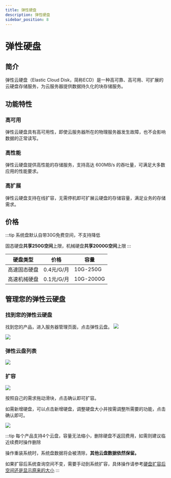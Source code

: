 ```yaml
---
title: 弹性硬盘
description: 弹性硬盘
sidebar_position: 8
---
```



# 弹性硬盘

## 简介

弹性云硬盘（Elastic Cloud Disk，简称ECD）是一种高可靠、高可用、可扩展的云硬盘存储服务，为云服务器提供数据持久化的块存储服务。

## 功能特性

### 高可用

弹性云硬盘具有高可用性，即使云服务器所在的物理服务器发生故障，也不会影响数据的正常读写。

### 高性能

弹性云硬盘提供高性能的存储服务，支持高达 600MB/s 的吞吐量，可满足大多数应用的性能要求。

### 高扩展

弹性云硬盘支持在线扩容，无需停机即可扩展云硬盘的存储容量，满足业务的存储需求。

## 价格
:::tip
系统盘默认自带30G免费空间，不支持降低

固态硬盘**共享250G空间**上限，机械硬盘**共享2000G空间**上限
:::

| 硬盘类型   | 价格       | 容量        |
|--------|----------|-----------|
| 高速固态硬盘 | 0.4元/G/月 | 10G-250G  |
| 高速机械硬盘 | 0.1元/G/月 | 10G-2000G |


## 管理您的弹性云硬盘

### 找到您的弹性云硬盘

找到您的产品，进入服务器管理页面，点击弹性云盘。
![](https://cn-sy1.rains3.com/rainyun-assets/pic/2023/12/20231211150725_4c020bcca55c07770891dca49ada518b.png)


![](https://cn-sy1.rains3.com/rainyun-assets/pic/2024/06/20240605175119_a019654792ab657a98ac686fb9a31b29.png)

### 弹性云盘列表

![](https://cn-sy1.rains3.com/rainyun-assets/pic/2024/06/20240605175235_170c9a529920867008126feb3cc4da56.png)

### 扩容
![](https://cn-sy1.rains3.com/rainyun-assets/pic/2024/06/20240605175436_804ef4c6c2f16b21524dfca7ba26034d.png)

按照自己的需求拖动滑块，点击确认即可扩容。

如需新增硬盘，可以点击新增硬盘，调整硬盘大小并按需调整所需要的功能，点击确认即可。

![](https://cn-sy1.rains3.com/rainyun-assets/pic/2024/06/20240605175534_f36fca7099c2821c822161f574130922.png)


:::tip
每个产品支持4个云盘，容量无法缩小，删除硬盘不返回费用，如需则建议临近续费时操作删除

操作重装系统时，系统盘数据将会被清除，**其他云盘数据依然保留。**

如果扩容后系统查询空间不变，需要手动到系统扩容，具体操作请参考[硬盘扩容后空间还是显示原来的大小](/docs/support#硬盘扩容后空间还是显示原来的大小)
:::


